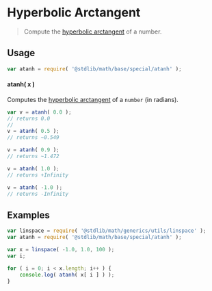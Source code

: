 Hyperbolic Arctangent
===

> Compute the [hyperbolic arctangent][hyperbolic-arctangent] of a number.


<!-- <usage> -->

## Usage

``` javascript
var atanh = require( '@stdlib/math/base/special/atanh' );
```

#### atanh( x )

Computes the [hyperbolic arctangent][hyperbolic-arctangent] of a `number` (in radians).

``` javascript
var v = atanh( 0.0 );
// returns 0.0
//
v = atanh( 0.5 );
// returns ~0.549

v = atanh( 0.9 );
// returns ~1.472

v = atanh( 1.0 );
// returns +Infinity

v = atanh( -1.0 );
// returns -Infinity
```

<!-- </usage> -->


<!-- <examples> -->

## Examples

``` javascript
var linspace = require( '@stdlib/math/generics/utils/linspace' );
var atanh = require( '@stdlib/math/base/special/atanh' );

var x = linspace( -1.0, 1.0, 100 );
var i;

for ( i = 0; i < x.length; i++ ) {
    console.log( atanh( x[ i ] ) );
}
```

<!-- </examples> -->


<!-- <links> -->

[hyperbolic-arctangent]: https://en.wikipedia.org/wiki/Inverse_hyperbolic_function

<!-- </links> -->
